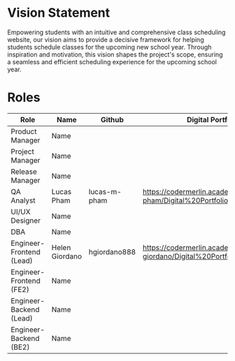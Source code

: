 # Vision Statement

Empowering students with an intuitive and comprehensive class scheduling website,
our vision aims to provide a decisive framework for helping students schedule
classes for the upcoming new school year. Through inspiration and motivation,
this vision shapes the project's scope, ensuring a seamless and efficient
scheduling experience for the upcoming school year.

# Roles

| Role                      | Name                      | Github                      | Digital Portfolio          |
| ------------------------- | ------------------------- | -------------------------   | -------------------------  |
| Product Manager           | Name                      |                             |
| Project Manager           | Name                      |                             |
| Release Manager           | Name                      |                             |
| QA Analyst                | Lucas Pham                |  lucas-m-pham               |  https://codermerlin.academy/users/lucas-pham/Digital%20Portfolio/index.html
| UI/UX Designer            | Name                      |                             |
| DBA                       | Name                      |                             |
| Engineer-Frontend (Lead)  | Helen Giordano            |  hgiordano888               |  https://codermerlin.academy/users/helen-giordano/Digital%20Portfolio/index.html
| Engineer-Frontend (FE2)   | Name                      |                             |
| Engineer-Backend (Lead)   | Name                      |                             |
| Engineer-Backend (BE2)    | Name                      |                             |
